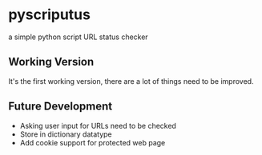 # pyscriputus
a simple python script URL status checker

## Working Version
It's the first working version, there are a lot of things need to be improved. 

## Future Development
* Asking user input for URLs need to be checked
* Store in dictionary datatype
* Add cookie support for protected web page
